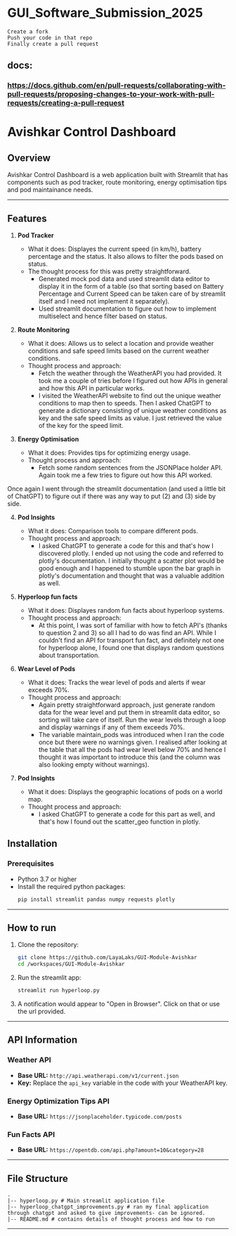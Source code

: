 # GUI_Software_Submission_2025
```
Create a fork
Push your code in that repo
Finally create a pull request
```
## docs:

### https://docs.github.com/en/pull-requests/collaborating-with-pull-requests/proposing-changes-to-your-work-with-pull-requests/creating-a-pull-request

# Avishkar Control Dashboard

## Overview
Avishkar Control Dashboard is a web application built with Streamlit that has components such as pod tracker, route monitoring, energy optimisation tips and pod maintainance needs.

---

## Features
1. **Pod Tracker**
    - What it does: Displayes the current speed (in km/h), battery percentage and the status. It also allows to filter the pods based on status. 
    - The thought process for this was pretty straightforward. 
        - Generated mock pod data and used streamlit data editor to display it in the form of a table (so that sorting based on Battery Percentage and Current Speed can be taken care of by streamlit itself and I need not implement it separately).
        - Used streamlit documentation to figure out how to implement multiselect and hence filter based on status.

2. **Route Monitoring**
    - What it does: Allows us to select a location and provide weather conditions and safe speed limits based on the current weather conditions.
    - Thought process and approach:
        - Fetch the weather through the WeatherAPI you had provided. It took me a couple of tries before I figured out how APIs in general and how this API in particular works.
        - I visited the WeatherAPI website to find out the unique weather conditions to map then to speeds. Then I asked ChatGPT to generate a dictionary consisting of unique weather conditions as key and the safe speed limits as value. I just retrieved the value of the key for the speed limit. 

3. **Energy Optimisation**
   - What it does: Provides tips for optimizing energy usage.
   - Thought process and approach:
     - Fetch some random sentences from the JSONPlace holder API. Again took me a few tries to figure out how this API worked.

Once again I went through the streamlit documentation (and used a little bit of ChatGPT) to figure out if there was any way to put (2) and (3) side by side.

4. **Pod Insights**
   - What it does: Comparison tools to compare different pods.
   - Thought process and approach:
     - I asked ChatGPT to generate a code for this and that's how I discovered plotly. I ended up not using the code and referred to plotly's documentation. I initially thought a scatter plot would be good enough and I happened to stumble upon the bar graph in plotly's documentation and thought that was a valuable addition as well. 

5. **Hyperloop fun facts**
    - What it does: Displayes random fun facts about hyperloop systems.
    - Thought process and approach:
        - At this point, I was sort of familiar with how to fetch API's (thanks to question 2 and 3) so all I had to do was find an API. While I couldn't find an API for transport fun fact, and definitely not one for hyperloop alone, I found one that displays random questions about transportation.

6. **Wear Level of Pods**
    - What it does: Tracks the wear level of pods and alerts if wear exceeds 70%.
    - Thought process and approach:
        - Again pretty straightforward approach, just generate random data for the wear level and put them in streamlit data editor, so sorting will take care of itself. Run the wear levels through a loop and display warnings if any of them exceeds 70%.
        - The variable maintain_pods was introduced when I ran the code once but there were no warnings given. I realised after looking at the table that all the pods had wear level below 70% and hence I thought it was important to introduce this (and the column was also looking empty without warnings). 

7. **Pod Insights**
    - What it does: Displays the geographic locations of pods on a world map.
    - Thought process and approach:
        - I asked ChatGPT to generate a code for this part as well, and that's how I found out the scatter_geo function in plotly.

## Installation

### Prerequisites
- Python 3.7 or higher
- Install the required python packages:
    ```bash
    pip install streamlit pandas numpy requests plotly
    ```
---

## How to run
1. Clone the repository:
    ```bash
    git clone https://github.com/LayaLaks/GUI-Module-Avishkar
    cd /workspaces/GUI-Module-Avishkar
    ```

2. Run the streamlit app:
    ```bash
    streamlit run hyperloop.py
    ```

3. A notification would appear to "Open in Browser". Click on that or use the url provided.

---

## API Information

### Weather API
- **Base URL:** `http://api.weatherapi.com/v1/current.json`
- **Key:** Replace the `api_key` variable in the code with your WeatherAPI key.

### Energy Optimization Tips API
- **Base URL:** `https://jsonplaceholder.typicode.com/posts`

### Fun Facts API
- **Base URL:** `https://opentdb.com/api.php?amount=10&category=28`

---
## File Structure
```
.
|-- hyperloop.py # Main streamlit application file
|-- hyperloop_chatgpt_improvements.py # ran my final application through chatgpt and asked to give improvements- can be ignored.
|-- README.md # contains details of thought process and how to run
```

---


